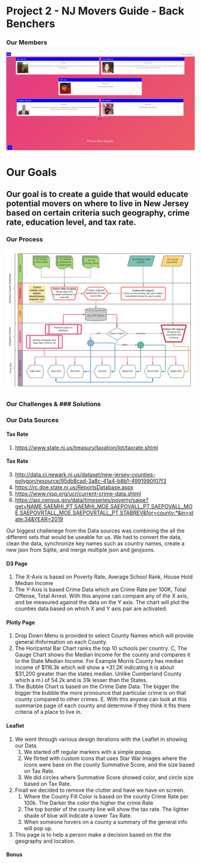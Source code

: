 # Project 2 - NJ Movers Guide - Back Benchers

### Our Members
![Intro](ScreenShots/Intro.png)


# Our Goals
## Our goal is to create a guide that would educate potential movers on where to live in New Jersey based on certain criteria such geography, crime rate, education level, and tax rate.


### Our Process
![Flow](static/images/etl-flowchart.png)

### Our Challenges & ### Solutions

### Our Data Sources

 #### Tax Rate
 1) https://www.state.nj.us/treasury/taxation/lpt/taxrate.shtml
 #### Tax Rate
 3) http://data.ci.newark.nj.us/dataset/new-jersey-counties-polygon/resource/95db8cad-3a8c-41a4-b8b1-4991990f07f3
 4) https://rc.doe.state.nj.us/ReportsDatabase.aspx
 5) https://www.njsp.org/ucr/current-crime-data.shtml
 6) https://api.census.gov/data/timeseries/poverty/saipe?get=NAME,SAEMHI_PT,SAEMHI_MOE,SAEPOVALL_PT,SAEPOVALL_MOE,SAEPOVRTALL_MOE,SAEPOVRTALL_PT,STABREV&for=county:*&in=state:34&YEAR=2019

Our biggest challenege from the Data sources was combining the all the different sets that would be useable for us. We had to convert the data, clean the data, synchronize key names such as country names, create a new json from Sqlite, and merge multiple json and geojsons. 

#### D3 Page
  1) The X-Axis is based on Poverty Rate, Average School Rank, House Hold Median Income
  2) The Y-Axis is based Crime Data which are Crime Rate per 100K, Total Offense, Total Arrest.
With this anyone can compare any of the X axis, and be measured against the data on the Y axis. The chart will plot the counties data based on which X and Y axis pair are activated.

#### Plotly Page
 1. Drop Down Menu is provided to select County Names which will provide general ifnformation on each County.
 2. The Horizantal Bar Chart ranks the top 10 schools per country.
 C, The Gauge Chart shows the Median Income for the county and compares it to the State Median Income. For Example Morris County has median income of $116.3k which will show a +31.2K indicating it is about $31,200 greater than the states median. Unlike Cumberland County which a m.i of 54.2k and is 31k lesser than the States.
 3. The Bubble Chart is based on the Crime Date Data. The bigger the bigger the bubble the more pronounce that particular crime is on that county compared to other crimes.
 E. With this anyone can look at this summarize page of each county and determine if they think it fits there criteria of a place to live in.
 
 #### Leaflet
  1. We went through various design iterations with the Leaflet in showing our Data. 
     1. We started off regular markers with a simple popup.
     2. We flirted with custom icons that uses Star War Images where the icons were base on the county Summative Score, and the size based on Tax Rate.
     3. We did circles where Summative Score showed color, and circle size based on Tax Rate.
  2. Finall we decided to remove the clutter and have we have on screen.
     1. Where the County Fill Color is based on the county Crime Rate per 100k. The Darker the color the higher the crime Rate
     2. The top border of the county line will show the tax rate. The lighter shade of blue will indicate a lower Tax Rate.
     3. When someone hovers on a county a summary of the general info will pop up.
  3. This page is to help a person make a decision based on the the geography and location.
  
  #### Bonus
  
